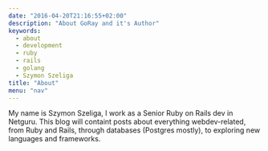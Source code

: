 ```yaml
---
date: "2016-04-20T21:16:55+02:00"
description: "About GoRay and it's Author"
keywords:
  - about
  - development
  - ruby
  - rails
  - golang
  - Szymon Szeliga
title: "About"
menu: "nav"
---
```

My name is Szymon Szeliga, I work as a Senior Ruby on Rails dev in Netguru.
This blog will containt posts about everything webdev-related, from Ruby and Rails, through databases (Postgres mostly), to exploring new languages and frameworks.
